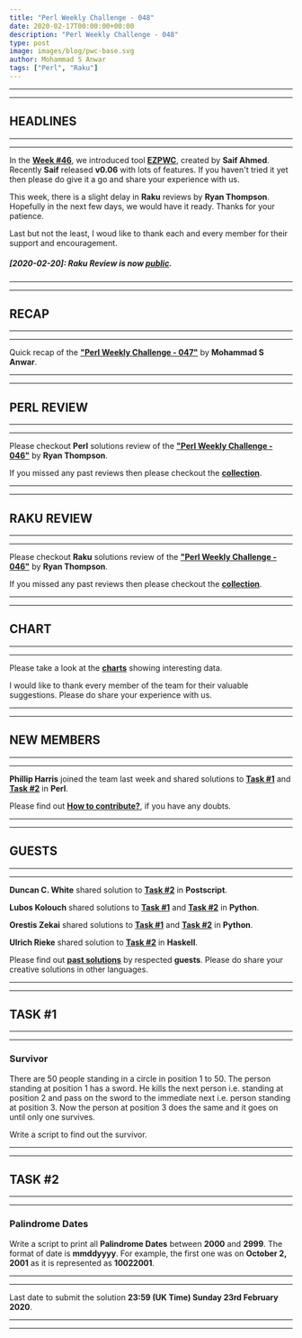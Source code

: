 ```yaml
---
title: "Perl Weekly Challenge - 048"
date: 2020-02-17T00:00:00+00:00
description: "Perl Weekly Challenge - 048"
type: post
image: images/blog/pwc-base.svg
author: Mohammad S Anwar
tags: ["Perl", "Raku"]
---
```

***
***

## HEADLINES

***
***

In the [**Week #46**](https://perlweeklychallenge.org/blog/perl-weekly-challenge-046), we introduced tool [**EZPWC**](https://github.com/saiftynet/EZPWC), created by **Saif Ahmed**. Recently **Saif** released **v0.06** with lots of features. If you haven't tried it yet then please do give it a go and share your experience with us.

This week, there is a slight delay in **Raku** reviews by **Ryan Thompson**. Hopefully in the next few days, we would have it ready. Thanks for your patience.

Last but not the least, I woud like to thank each and every member for their support and encouragement.

##### [2020-02-20]: Raku Review is now [public](/blog/p6-review-challenge-046).

***
***

## RECAP

***
***

Quick recap of the [**"Perl Weekly Challenge - 047"**](/blog/recap-challenge-047) by **Mohammad S Anwar**.

***
***

## PERL REVIEW

***
***

Please checkout **Perl** solutions review of the [**"Perl Weekly Challenge - 046"**](/blog/review-challenge-046) by **Ryan Thompson**.

If you missed any past reviews then please checkout the [**collection**](/p5-reviews).

***
***

## RAKU REVIEW

***
***

Please checkout **Raku** solutions review of the [**"Perl Weekly Challenge - 046"**](/blog/p6-review-challenge-046) by **Ryan Thompson**.

If you missed any past reviews then please checkout the [**collection**](/p6-reviews).

***
***

## CHART

***
***

Please take a look at the [**charts**](/chart) showing interesting data.

I would like to thank every member of the team for their valuable suggestions. Please do share your experience with us.

***
***

## NEW MEMBERS

***
***

**Phillip Harris** joined the team last week and shared solutions to [**Task #1**](https://github.com/manwar/perlweeklychallenge-club/blob/master/challenge-047/phillip-harris/perl/ch-1.pl) and [**Task #2**](https://github.com/manwar/perlweeklychallenge-club/blob/master/challenge-047/phillip-harris/perl/ch-2.pl) in **Perl**.

Please find out [**How to contribute?**](/blog/how-to-contribute), if you have any doubts.

***
***

## GUESTS

***
***

**Duncan C. White** shared solution to [**Task #2**](https://github.com/manwar/perlweeklychallenge-club/blob/master/challenge-047/duncan-c-white/postscript/ch-2.ps) in **Postscript**.

**Lubos Kolouch** shared solutions to [**Task #1**](https://github.com/manwar/perlweeklychallenge-club/blob/master/challenge-047/lubos-kolouch/python/ch-1.py) and [**Task #2**](https://github.com/manwar/perlweeklychallenge-club/blob/master/challenge-047/lubos-kolouch/python/ch-2.py) in **Python**.

**Orestis Zekai** shared solutions to [**Task #1**](https://github.com/manwar/perlweeklychallenge-club/blob/master/challenge-047/orestis-zekai/python/ch-1.py) and [**Task #2**](https://github.com/manwar/perlweeklychallenge-club/blob/master/challenge-047/orestis-zekai/python/ch-2.py) in **Python**.

**Ulrich Rieke** shared solution to [**Task #2**](https://github.com/manwar/perlweeklychallenge-club/blob/master/challenge-047/ulrich-rieke/haskell/ch-2.hs) in **Haskell**.

Please find out [**past solutions**](/blog/guest-contribution) by respected **guests**. Please do share your creative solutions in other languages.

***
***

## TASK #1

***
***

### Survivor

There are 50 people standing in a circle in position 1 to 50. The person standing at position 1 has a sword. He kills the next person i.e. standing at position 2 and pass on the sword to the immediate next i.e. person standing at position 3. Now the person at position 3 does the same and it goes on until only one survives.

Write a script to find out the survivor.

***
***

## TASK #2

***
***

### Palindrome Dates

Write a script to print all **Palindrome Dates** between **2000** and **2999**. The format of date is **mmddyyyy**. For example, the first one was on **October 2, 2001** as it is represented as **10022001**.

***
***

Last date to submit the solution **23:59 (UK Time) Sunday 23rd February 2020**.

***
***
